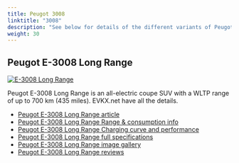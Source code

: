 ```yaml
---
title: Peugot 3008
linktitle: "3008"
description: "See below for details of the different variants of Peugot 3008"
weight: 30
---
```

## Peugot E-3008 Long Range

<a href="/models/peugot/3008/e-3008_long_range/"><img src="https://media.evkx.net/multimedia/models/peugot/3008/e-3008_long_range/main_1_st.jpg" class="img-fluid" alt="E-3008 Long Range" ></a>

Peugot E-3008 Long Range is an all-electric coupe SUV with a WLTP range of up to 700 km (435 miles). EVKX.net have all the details. 

- [Peugot E-3008 Long Range article](/models/peugot/3008/e-3008_long_range/)
- [Peugot E-3008 Long Range Range & consumption info](/models/peugot/3008/e-3008_long_range/rangeandconsumption)
- [Peugot E-3008 Long Range Charging curve and performance](/models/peugot/3008/e-3008_long_range/chargingcurve)
- [Peugot E-3008 Long Range full specifications](/models/peugot/3008/e-3008_long_range/specifications)
- [Peugot E-3008 Long Range image gallery](/models/peugot/3008/e-3008_long_range/gallery)
- [Peugot E-3008 Long Range reviews](/models/peugot/3008/e-3008_long_range/reviews)


